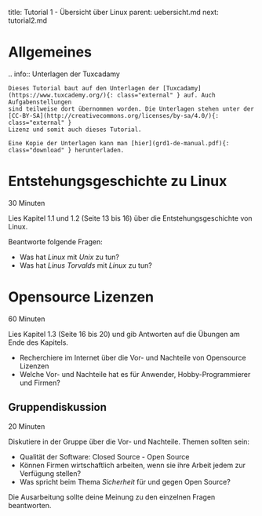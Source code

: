 title: Tutorial 1 - Übersicht über Linux
parent: uebersicht.md
next: tutorial2.md

# Allgemeines

.. info:: Unterlagen der Tuxcadamy

    Dieses Tutorial baut auf den Unterlagen der [Tuxcadamy](https://www.tuxcademy.org/){: class="external" } auf. Auch Aufgabenstellungen
    sind teilweise dort übernommen worden. Die Unterlagen stehen unter der [CC-BY-SA](http://creativecommons.org/licenses/by-sa/4.0/){: class="external" }
    Lizenz und somit auch dieses Tutorial.

    Eine Kopie der Unterlagen kann man [hier](grd1-de-manual.pdf){: class="download" } herunterladen.

# Entstehungsgeschichte zu Linux
<span class="badge">30 Minuten</span>

Lies Kapitel 1.1 und 1.2 (Seite 13 bis 16) über die Entstehungsgeschichte von Linux.

Beantworte folgende Fragen:

* Was hat *Linux* mit *Unix* zu tun?
* Was hat *Linus Torvalds* mit *Linux* zu tun?

# Opensource Lizenzen
<span class="badge">60 Minuten</span>

Lies Kapitel 1.3 (Seite 16 bis 20) und gib Antworten auf die Übungen am Ende des Kapitels.

* Recherchiere im Internet über die Vor- und Nachteile von Opensource Lizenzen
* Welche Vor- und Nachteile hat es für Anwender, Hobby-Programmierer und Firmen?

## Gruppendiskussion
<span class="badge">20 Minuten</span>

Diskutiere in der Gruppe über die Vor- und Nachteile. Themen sollten sein:

* Qualität der Software: Closed Source - Open Source
* Können Firmen wirtschaftlich arbeiten, wenn sie ihre Arbeit jedem zur Verfügung stellen?
* Was spricht beim Thema *Sicherheit* für und gegen Open Source?

Die Ausarbeitung sollte deine Meinung zu den einzelnen Fragen beantworten.
